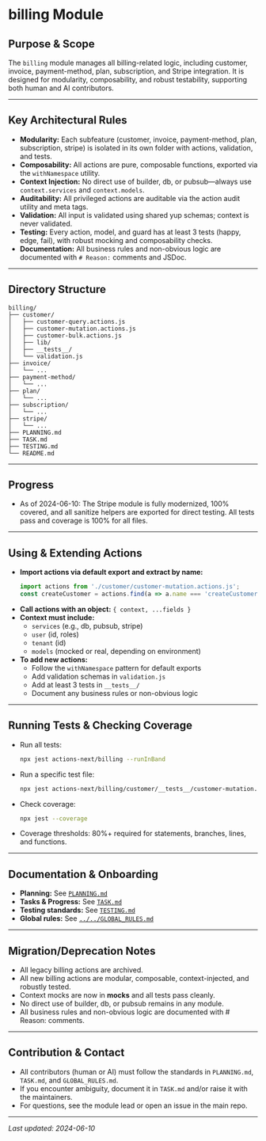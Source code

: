 # billing Module

## Purpose & Scope

The `billing` module manages all billing-related logic, including customer, invoice, payment-method, plan, subscription, and Stripe integration. It is designed for modularity, composability, and robust testability, supporting both human and AI contributors.

---

## Key Architectural Rules

- **Modularity:** Each subfeature (customer, invoice, payment-method, plan, subscription, stripe) is isolated in its own folder with actions, validation, and tests.
- **Composability:** All actions are pure, composable functions, exported via the `withNamespace` utility.
- **Context Injection:** No direct use of builder, db, or pubsub—always use `context.services` and `context.models`.
- **Auditability:** All privileged actions are auditable via the action audit utility and meta tags.
- **Validation:** All input is validated using shared yup schemas; context is never validated.
- **Testing:** Every action, model, and guard has at least 3 tests (happy, edge, fail), with robust mocking and composability checks.
- **Documentation:** All business rules and non-obvious logic are documented with `# Reason:` comments and JSDoc.

---

## Directory Structure

```
billing/
├── customer/
│   ├── customer-query.actions.js
│   ├── customer-mutation.actions.js
│   ├── customer-bulk.actions.js
│   ├── lib/
│   ├── __tests__/
│   └── validation.js
├── invoice/
│   └── ...
├── payment-method/
│   └── ...
├── plan/
│   └── ...
├── subscription/
│   └── ...
├── stripe/
│   └── ...
├── PLANNING.md
├── TASK.md
├── TESTING.md
└── README.md
```

---

## Progress
- As of 2024-06-10: The Stripe module is fully modernized, 100% covered, and all sanitize helpers are exported for direct testing. All tests pass and coverage is 100% for all files.

---

## Using & Extending Actions

- **Import actions via default export and extract by name:**
  ```js
  import actions from './customer/customer-mutation.actions.js';
  const createCustomer = actions.find(a => a.name === 'createCustomer').method;
  ```
- **Call actions with an object:** `{ context, ...fields }`
- **Context must include:**
  - `services` (e.g., db, pubsub, stripe)
  - `user` (id, roles)
  - `tenant` (id)
  - `models` (mocked or real, depending on environment)
- **To add new actions:**
  - Follow the `withNamespace` pattern for default exports
  - Add validation schemas in `validation.js`
  - Add at least 3 tests in `__tests__/`
  - Document any business rules or non-obvious logic

---

## Running Tests & Checking Coverage

- Run all tests:
  ```sh
  npx jest actions-next/billing --runInBand
  ```
- Run a specific test file:
  ```sh
  npx jest actions-next/billing/customer/__tests__/customer-mutation.actions.test.js --runInBand
  ```
- Check coverage:
  ```sh
  npx jest --coverage
  ```
- Coverage thresholds: 80%+ required for statements, branches, lines, and functions.

---

## Documentation & Onboarding

- **Planning:** See [`PLANNING.md`](./PLANNING.md)
- **Tasks & Progress:** See [`TASK.md`](./TASK.md)
- **Testing standards:** See [`TESTING.md`](./TESTING.md)
- **Global rules:** See [`../../GLOBAL_RULES.md`](../../GLOBAL_RULES.md)

---

## Migration/Deprecation Notes

- All legacy billing actions are archived.
- All new billing actions are modular, composable, context-injected, and robustly tested.
- Context mocks are now in __mocks__ and all tests pass cleanly.
- No direct use of builder, db, or pubsub remains in any module.
- All business rules and non-obvious logic are documented with # Reason: comments.

---

## Contribution & Contact

- All contributors (human or AI) must follow the standards in `PLANNING.md`, `TASK.md`, and `GLOBAL_RULES.md`.
- If you encounter ambiguity, document it in `TASK.md` and/or raise it with the maintainers.
- For questions, see the module lead or open an issue in the main repo.

---

_Last updated: 2024-06-10_ 